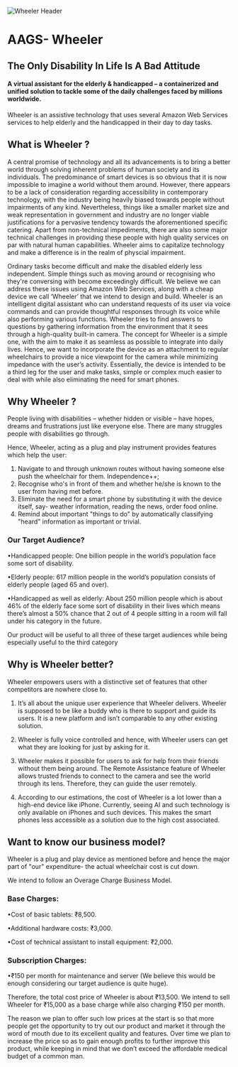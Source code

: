![Wheeler Header](https://github.com/akshatvg/AAGS-Wheeler/blob/master/header.png "Wheeler Header")

# AAGS- Wheeler

## The Only Disability In Life Is A Bad Attitude

#### A virtual assistant for the elderly & handicapped – a containerized and unified solution to tackle some of the daily challenges faced by millions worldwide. 

Wheeler is an assistive technology that uses several Amazon Web Services services to help elderly and the handicapped in their day to day tasks.


## What is Wheeler ?

A central promise of technology and all its advancements is to bring a better world through solving inherent problems of human society and its individuals. The predominance of smart devices is so obvious that it is now impossible to imagine a world without them around. However, there appears to be a lack of consideration regarding accessibility in contemporary technology, with the industry being heavily biased towards people without impairments of any kind. Nevertheless, things like a smaller market size and weak representation in government and industry are no longer viable justifications for a pervasive tendency towards the aforementioned specific catering. Apart from non-technical impediments, there are also some major technical challenges in providing these people with high quality services on par with natural human capabilities. Wheeler aims to capitalize technology and make a difference is in the realm of physcial impairment. 

Ordinary tasks become difficult and make the disabled elderly less independent. Simple things such as moving around or recognising who they're conversing with become exceedingly difficult. We believe we can address these issues using Amazon Web Services, along with a cheap device we call ‘Wheeler’ that we intend to design and build. Wheeler is an intelligent digital assistant who can understand requests of its user via voice commands and can provide thoughtful responses through its voice while also performing various functions. Wheeler tries to find answers to questions by gathering information from the environment that it sees through a high-quality built-in camera. The concept for Wheeler is a simple one, with the aim to make it as seamless as possible to integrate into daily lives. Hence, we want to incorporate the device as an attachment to regular wheelchairs to provide a nice viewpoint for the camera while minimizing impedance with the user’s activity. Essentially, the device is intended to be a third leg for the user and make tasks, simple or complex much easier to deal with while also eliminating the need for smart phones.


## Why Wheeler ?

People living with disabilities – whether hidden or visible – have hopes, dreams and frustrations just like everyone else. There are many struggles people with disabilities go through. 

Hence, Wheeler, acting as a plug and play instrument provides features which help the user:
1) Navigate to and through unknown routes without having someone else push the wheelchair for them. 
                             Independence++;
2) Recognise who's in front of them and whether he/she is known to the user from having met before.
3) Eliminate the need for a smart phone by substituting it with the device itself, say- weather information, reading the news, order food online.
4) Remind about important "things to do" by automatically classifying "heard" information as important or trivial.


### Our Target Audience?

•Handicapped people: One billion people in the world’s population face some sort of disability. 

•Elderly people: 617 million people in the world’s population consists of elderly people (aged 65 and over). 

•Handicapped as well as elderly: About 250 million people which is about 46% of the elderly face some sort of disability in their lives which means there’s almost a 50% chance that 2 out of 4 people sitting in a room will fall under his category in the future. 

Our product will be useful to all three of these target audiences while being especially useful to the third category


## Why is Wheeler better?

Wheeler empowers users with a distinctive set of features that other competitors are nowhere close to.

1. It’s all about the unique user experience that Wheeler delivers. Wheeler is supposed to be like a buddy who is
there to support and guide its users. It is a new platform and isn’t comparable to any other existing
solution. 

2. Wheeler is fully voice controlled and hence, with Wheeler users can get what they are looking for just by asking for it.

3. Wheeler makes it possible for users to ask for help from their friends without them being around. The Remote
Assistance feature of Wheeler allows trusted friends to connect to the camera and see the world through its
lens. Therefore, they can guide the user remotely.

4. According to our estimations, the cost of Wheeler is a lot lower than a high-end device like iPhone. Currently,
seeing AI and such technology is only available on iPhones and such devices. This makes the smart phones less accessible as a solution due to the high cost associated.

## Want to know our business model?

Wheeler is a plug and play device as mentioned before and hence the major part of "our" expenditure- the actual wheelchair cost is cut down. 

We intend to follow an Overage Charge Business Model.

### Base Charges:

•Cost of basic tablets: ₹8,500. 

•Additional hardware costs: ₹3,000. 

•Cost of technical assistant to install equipment: ₹2,000. 

### Subscription Charges:

•₹150 per month for maintenance and server (We believe this would be enough considering our target audience is quite huge). 

Therefore, the total cost price of Wheeler is about ₹13,500. We intend to sell Wheeler for ₹15,000 as a base charge while also charging ₹150 per month. 

The reason we plan to offer such low prices at the start is so that more people get the opportunity to try out our product and market it through the word of mouth due to its excellent quality and features. Over time we plan to increase the price so as to gain enough profits to further improve this product, while keeping in mind that we don’t exceed the affordable medical budget of a common man.
